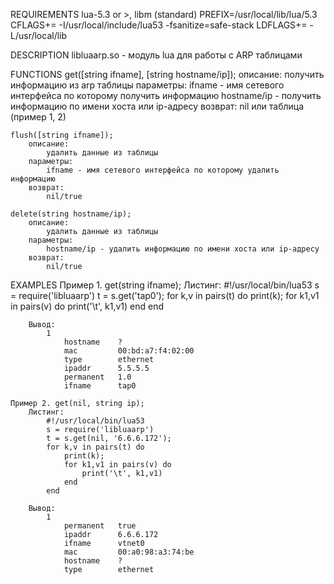 REQUIREMENTS
	lua-5.3 or >, libm (standard)
	PREFIX=/usr/local/lib/lua/5.3
	CFLAGS+= -I/usr/local/include/lua53 -fsanitize=safe-stack
	LDFLAGS+= -L/usr/local/lib

DESCRIPTION
	libluaarp.so - модуль lua для работы с ARP таблицами

FUNCTIONS
    get([string ifname], [string hostname/ip]);
		описание:
			получить информацию из arp таблицы
		параметры:
			ifname - имя сетевого интерфейса по которому получить информацию
			hostname/ip - получить информацию по имени хоста или ip-адресу
		возврат:
			nil или таблица (пример 1, 2)

    flush([string ifname]);
		описание:
			удалить данные из таблицы
		параметры:
			ifname - имя сетевого интерфейса по которому удалить информацию
		возврат:
			nil/true

    delete(string hostname/ip);
		описание:
			удалить данные из таблицы
		параметры:
			hostname/ip - удалить информацию по имени хоста или ip-адресу
		возврат:
			nil/true

EXAMPLES
	Пример 1. get(string ifname);
		Листинг:
			#!/usr/local/bin/lua53
			s = require('libluaarp')
			t = s.get('tap0');
			for k,v in pairs(t) do
				print(k);
				for k1,v1 in pairs(v) do
					print('\t', k1,v1)
				end
			end

		Вывод:
			1
				hostname	?
				mac			00:bd:a7:f4:02:00
				type		ethernet
				ipaddr		5.5.5.5
				permanent	1.0
				ifname		tap0

	Пример 2. get(nil, string ip);
		Листинг:
			#!/usr/local/bin/lua53
			s = require('libluaarp')
			t = s.get(nil, '6.6.6.172');
			for k,v in pairs(t) do
				print(k);
				for k1,v1 in pairs(v) do
					print('\t', k1,v1)
				end
			end

		Вывод:
			1
				permanent	true
				ipaddr		6.6.6.172
				ifname		vtnet0
				mac			00:a0:98:a3:74:be
				hostname	?
				type		ethernet
